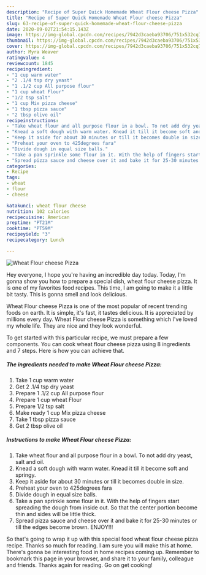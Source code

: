 ```yaml
---
description: "Recipe of Super Quick Homemade Wheat Flour cheese Pizza"
title: "Recipe of Super Quick Homemade Wheat Flour cheese Pizza"
slug: 63-recipe-of-super-quick-homemade-wheat-flour-cheese-pizza
date: 2020-09-02T21:54:15.143Z
image: https://img-global.cpcdn.com/recipes/7942d3caeba93706/751x532cq70/wheat-flour-cheese-pizza-recipe-main-photo.jpg
thumbnail: https://img-global.cpcdn.com/recipes/7942d3caeba93706/751x532cq70/wheat-flour-cheese-pizza-recipe-main-photo.jpg
cover: https://img-global.cpcdn.com/recipes/7942d3caeba93706/751x532cq70/wheat-flour-cheese-pizza-recipe-main-photo.jpg
author: Myra Weaver
ratingvalue: 4
reviewcount: 1845
recipeingredient:
- "1 cup warm water"
- "2 .1/4 tsp dry yeast"
- "1 .1/2 cup All purpose flour"
- "1 cup wheat Flour"
- "1/2 tsp salt"
- "1 cup Mix pizza cheese"
- "1 tbsp pizza sauce"
- "2 tbsp olive oil"
recipeinstructions:
- "Take wheat flour and all purpose flour in a bowl. To not add dry yeast, salt and oil."
- "Knead a soft dough with warm water. Knead it till it become soft and springy."
- "Keep it aside for about 30 minutes or till it becomes double in size."
- "Preheat your oven to 425degrees fara"
- "Divide dough in equal size balls."
- "Take a pan sprinkle some flour in it. With the help of fingers start spreading the dough from inside out. So that the center portion become thin and sides will be little thick."
- "Spread pizza sauce and cheese over it and bake it for 25-30 minutes or till the edges become brown. ENJOY!!!"
categories:
- Recipe
tags:
- wheat
- flour
- cheese

katakunci: wheat flour cheese 
nutrition: 102 calories
recipecuisine: American
preptime: "PT21M"
cooktime: "PT59M"
recipeyield: "3"
recipecategory: Lunch

---
```



![Wheat Flour cheese Pizza](https://img-global.cpcdn.com/recipes/7942d3caeba93706/751x532cq70/wheat-flour-cheese-pizza-recipe-main-photo.jpg)

Hey everyone, I hope you're having an incredible day today. Today, I'm gonna show you how to prepare a special dish, wheat flour cheese pizza. It is one of my favorites food recipes. This time, I am going to make it a little bit tasty. This is gonna smell and look delicious.



Wheat Flour cheese Pizza is one of the most popular of recent trending foods on earth. It is simple, it's fast, it tastes delicious. It is appreciated by millions every day. Wheat Flour cheese Pizza is something which I've loved my whole life. They are nice and they look wonderful.


To get started with this particular recipe, we must prepare a few components. You can cook wheat flour cheese pizza using 8 ingredients and 7 steps. Here is how you can achieve that.

<!--inarticleads1-->

##### The ingredients needed to make Wheat Flour cheese Pizza:

1. Take 1 cup warm water
1. Get 2 .1/4 tsp dry yeast
1. Prepare 1 .1/2 cup All purpose flour
1. Prepare 1 cup wheat Flour
1. Prepare 1/2 tsp salt
1. Make ready 1 cup Mix pizza cheese
1. Take 1 tbsp pizza sauce
1. Get 2 tbsp olive oil




<!--inarticleads2-->

##### Instructions to make Wheat Flour cheese Pizza:

1. Take wheat flour and all purpose flour in a bowl. To not add dry yeast, salt and oil.
1. Knead a soft dough with warm water. Knead it till it become soft and springy.
1. Keep it aside for about 30 minutes or till it becomes double in size.
1. Preheat your oven to 425degrees fara
1. Divide dough in equal size balls.
1. Take a pan sprinkle some flour in it. With the help of fingers start spreading the dough from inside out. So that the center portion become thin and sides will be little thick.
1. Spread pizza sauce and cheese over it and bake it for 25-30 minutes or till the edges become brown. ENJOY!!!




So that's going to wrap it up with this special food wheat flour cheese pizza recipe. Thanks so much for reading. I am sure you will make this at home. There's gonna be interesting food in home recipes coming up. Remember to bookmark this page in your browser, and share it to your family, colleague and friends. Thanks again for reading. Go on get cooking!
